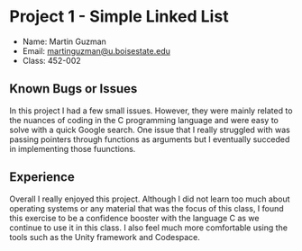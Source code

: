 # Project 1 - Simple Linked List

- Name: Martin Guzman
- Email: martinguzman@u.boisestate.edu
- Class: 452-002

## Known Bugs or Issues

In this project I had a few small issues. However, they were mainly related to the nuances of coding in the C programming language and were easy to solve with a quick Google search. One issue that I really struggled with was passing pointers through functions as arguments but I eventually succeded in implementing those fuunctions.

## Experience

Overall I really enjoyed this project. Although I did not learn too much about operating systems or any material that was the focus of this class, I found this exercise to be a confidence booster with the language C as we continue to use it in this class. I also feel much more comfortable using the tools such as the Unity framework and Codespace.